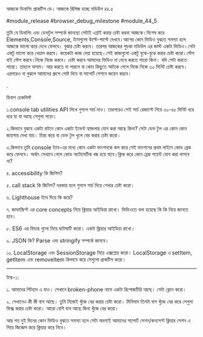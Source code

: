 আজকে ডিবাগিং প্রাকটিস ডে। আজকে রিলিজ হচ্ছে মডিউল ৪৪.৫

#module_release #browser_debug_milestone #module_44_5

তুমি যে ডিবাগিং এবং ডেভটুল সম্পর্কে জানছো সেটাই এপ্লাই করার চেষ্টা করবা আজকে।বিশেষ করে Elements,Console,Source, ট্যাবগুলো উল্টে-পাল্টে দেখবে।আগের কোন ভিডিও বুঝতে সমস্যা হলে আজকে ভালো করে দেখে ফেলবে। বুঝার চেষ্টা করবে। তারপর আজকের পুচকা মডিউল এর জাস্ট একটা ভিডিও।সেটা একটু ভালো করে খেয়াল করবে। কয়েকটা কাজ দেয়া হয়েছে।সেই কাজগুলো একটু বুঝে-বুঝে করার চেষ্টা করো।স্টেপ বাই স্টেপ করবে।নিজে নিজে করবে। চেষ্টা করবে আমাদের ভিডিও না দেখে করতে পারো কিনা। যদি সেটা করতে পারো। তাহলে অসাম। আর করতে না পারলে বা কোন কিছুতে আটকে গেলে নিজে নিজে ৩০ মিনিট চেষ্টা করবে। এরপরেও না বুঝলে আমাদের গ্রুপে পোষ্ট দিবে বা সাপোর্ট সেশনে জয়েন করবে। 



.

ডিবাগ চেকলিস্ট 

১.console tab utilities API লিখে গুগলে সার্চ দাও। তারপরেও সেই সার্চ রেজাল্টে গিয়ে ৩০-৪৫ মিনিট ধরে ধরে যা যা আছে সেগুলা পড়ো। 

২.কিভাবে বুঝবে একটা বাটনে কোন একটা ইভেন্ট হ্যান্ডলার যোগ করা আছে কিনা? সেটা ডেভ টুল এর কোন কোন জায়গায় দেখা যায়। চিন্তা করে বা ডেভ টুল খুলে বের করার চেষ্টা করো। 

৩.কিভাবে তুমি console ট্যাব-এর মধ্যে কোন একটা ফাংশনকে কল করে সেই ফাংশনের প্রথম লাইনে কোড ব্রেক করে ফেলবে। অর্থাৎ সেখানে গেলে কোড অটোমেটিক বন্ধ হয়ে যাবে।ক্লিক করে কোন ব্রেক পয়েন্ট যোগ করা লাগবে না?

৪. accessibility কি জিনিস?

৫. call stack কি জিনিস? দরকার হলে গুগলে সার্চ দিয়ে শেখার চেষ্টা করো। 

৬. Lighthouse ট্যাব দিয়ে কি করে?

৭. জাভাস্ক্রিপ্ট এর core concepts নিয়ে ক্লিয়ার আইডিয়া রাখো। ভিডিওতে বলা হয়েছে কি কি নিয়ে জানতে হবে।

৮. ES6 এর ফিচার গুলো নিয়ে ঘাটাঘাটি করো। একটা ক্লিয়ার আইডিয়া রাখো।

৯. JSON কি? Parse এবং stringify সম্পর্কে জানবে।

১০. LocalStorage এবং SessionStorage নিয়ে এক্সপ্লোর করো। LocalStorage এ setItem, getItem এবং removeItem কিভাবে করে সেগুলো প্রাকটিস করো।

-------------



টাস্ক-১:



১. আমাদের গিটহাব এ যাও। সেখানে broken-phone নামে একটা রিপোজটিরি আছে। সেটা ক্লোন করো। 

২. সেখানেও কী কী বাগ আছে। তুমি নিজেই খুঁজে বের করার চেষ্টা করো। মিনিমাম তিনটা বাগ খুঁজে বের করে সেগুলা ফিক্স করার চেষ্টা করো। আরো বেশি বাগ আছে কিনা খুঁজে বের করো। 



আর গত দুই দিনের কোন ভিডিও বুঝতে সমস্যা হলে সেটা অবশ্যই আমাদের সাপোর্ট সেশন/কনসেপ্ট ক্লিয়ার সেশন এ গিয়ে জিজ্ঞেস করে ক্লিয়ার করে নিবে।  
